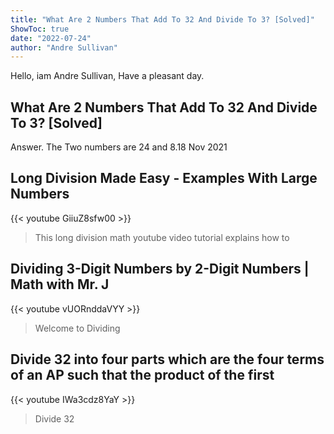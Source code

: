 ```yaml
---
title: "What Are 2 Numbers That Add To 32 And Divide To 3? [Solved]"
ShowToc: true 
date: "2022-07-24"
author: "Andre Sullivan" 
---
```


Hello, iam Andre Sullivan, Have a pleasant day.
## What Are 2 Numbers That Add To 32 And Divide To 3? [Solved]
 Answer. The Two numbers are 24 and 8.18 Nov 2021

## Long Division Made Easy - Examples With Large Numbers
{{< youtube GiiuZ8sfw00 >}}
>This long division math youtube video tutorial explains how to 

## Dividing 3-Digit Numbers by 2-Digit Numbers | Math with Mr. J
{{< youtube vUORnddaVYY >}}
>Welcome to Dividing 

## Divide 32 into four parts which are the four terms of an AP such that the product of the first
{{< youtube IWa3cdz8YaY >}}
>Divide 32

